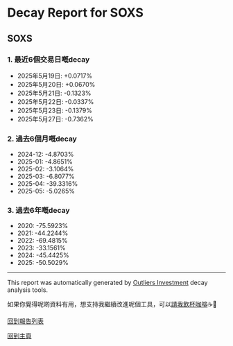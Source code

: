 # Decay Report for SOXS

## SOXS

### 1. 最近6個交易日嘅decay

- 2025年5月19日: +0.0717%
- 2025年5月20日: +0.0670%
- 2025年5月21日: -0.1323%
- 2025年5月22日: -0.0337%
- 2025年5月23日: -0.1379%
- 2025年5月27日: -0.7362%

### 2. 過去6個月嘅decay

- 2024-12: -4.8703%
- 2025-01: -4.8651%
- 2025-02: -3.1064%
- 2025-03: -6.8077%
- 2025-04: -39.3316%
- 2025-05: -5.0265%

### 3. 過去6年嘅decay

- 2020: -75.5923%
- 2021: -44.2244%
- 2022: -69.4815%
- 2023: -33.1561%
- 2024: -45.4425%
- 2025: -50.5029%

------------------------------
This report was automatically generated by [Outliers Investment](https://outliersecon.github.io/Outliers-Investment/) decay analysis tools.

如果你覺得呢啲資料有用，想支持我繼續改進呢個工具，可以[請我飲杯咖啡](https://buymeacoffee.com/outliersecon)☕🙏

[回到報告列表](https://outliersecon.github.io/Outliers-Investment/reports/reports_public)

[回到主頁](https://outliersecon.github.io/Outliers-Investment/)